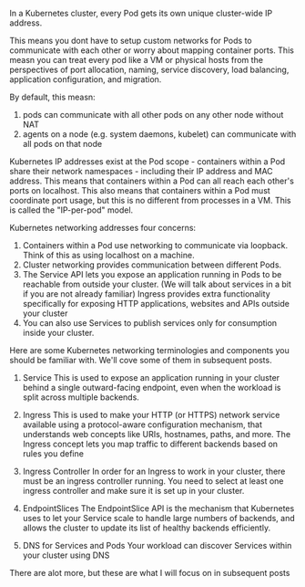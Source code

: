 In a Kubernetes cluster, every Pod gets its own unique cluster-wide IP address.

This means you dont have to setup custom networks for Pods to communicate with each other or worry about mapping container ports. This measn you can treat every pod like a VM or physical hosts from the perspectives of port allocation, naming, service discovery, load balancing, application configuration, and migration.

By default, this measn:

1) pods can communicate with all other pods on any other node without NAT
2) agents on a node (e.g. system daemons, kubelet) can communicate with all pods on that node

Kubernetes IP addresses exist at the Pod scope - containers within a Pod share their network namespaces - including their IP address and MAC address. This means that containers within a Pod can all reach each other's ports on localhost. This also means that containers within a Pod must coordinate port usage, but this is no different from processes in a VM. This is called the "IP-per-pod" model.

Kubernetes networking addresses four concerns:

1) Containers within a Pod use networking to communicate via loopback. Think of this as using localhost on a machine.
2) Cluster networking provides communication between different Pods.
3) The Service API lets you expose an application running in Pods to be reachable from outside your cluster. (We will talk about services in a bit if you are not already familiar)
    Ingress provides extra functionality specifically for exposing HTTP applications, websites and APIs outside your cluster
4) You can also use Services to publish services only for consumption inside your cluster. 

Here are some Kubernetes networking terminologies and components you should be familiar with. We'll cove some of them in subsequent posts.
1) Service
This is used to expose an application running in your cluster behind a single outward-facing endpoint, even when the workload is split across multiple backends.

2) Ingress
This is used to make your HTTP (or HTTPS) network service available using a protocol-aware configuration mechanism, that understands web concepts like URIs, hostnames, paths, and more. The Ingress concept lets you map traffic to different backends based on rules you define 

3) Ingress Controller
In order for an Ingress to work in your cluster, there must be an ingress controller running. You need to select at least one ingress controller and make sure it is set up in your cluster. 

4) EndpointSlices
The EndpointSlice API is the mechanism that Kubernetes uses to let your Service scale to handle large numbers of backends, and allows the cluster to update its list of healthy backends efficiently.

5) DNS for Services and Pods
Your workload can discover Services within your cluster using DNS

There are alot more, but these are what I will focus on in subsequent posts
